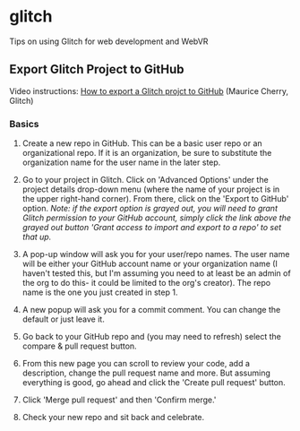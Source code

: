 # glitch
Tips on using Glitch for web development and WebVR

## Export Glitch Project to GitHub

Video instructions: [How to export a Glitch projct to GitHub](https://youtu.be/aWJFbtrgW4E) (Maurice Cherry, Glitch)

### Basics

1. Create a new repo in GitHub. This can be a basic user repo or an organizational repo. If it is an organization, be sure to substitute the organization name for the user name in the later step. 

2. Go to your project in Glitch. Click on 'Advanced Options' under the project details drop-down menu (where the name of your project is in the upper right-hand corner). From there, click on the 'Export to GitHub' option. _Note: if the export option is grayed out, you will need to grant Glitch permission to your GitHub account, simply click the link above the grayed out button 'Grant access to import and export to a repo' to set that up._

3. A pop-up window will ask you for your user/repo names. The user name will be either your GitHub account name or your organization name (I haven't tested this, but I'm assuming you need to at least be an admin of the org to do this- it could be limited to the org's creator). The repo name is the one you just created in step 1. 

4. A new popup will ask you for a commit comment. You can change the default or just leave it. 

5. Go back to your GitHub repo and (you may need to refresh) select the compare & pull request button.

6. From this new page you can scroll to review your code, add a description, change the pull request name and more. But assuming everything is good, go ahead and click the 'Create pull request' button. 

7. Click 'Merge pull request' and then 'Confirm merge.'

8. Check your new repo and sit back and celebrate. 


